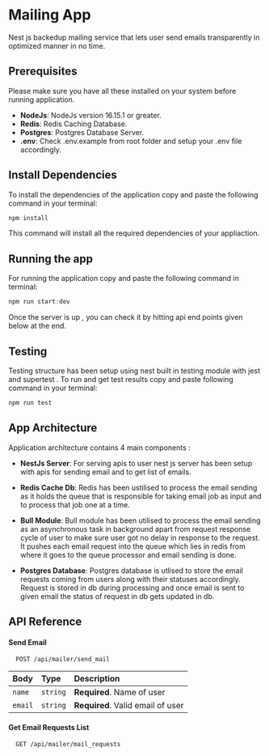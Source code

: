 
# Mailing App

Nest js backedup mailing service that lets user send emails transparently in optimized manner in no time.


## Prerequisites
Please make sure you have all these installed on your system before running application.
- **NodeJs**: NodeJs version 16.15.1 or greater.
- **Redis**: Redis Caching Database.
- **Postgres**: Postgres Database Server.
- **.env**: Check .env.example from root folder and setup your .env file accordingly.



## Install Dependencies
To install the dependencies of the application copy and paste the following command in your terminal:
```javascript
npm install
```
This command will install all the required dependencies of your appliaction.
## Running the app
For running the application copy and paste the following command in terminal: 

```javascript
npm run start:dev
```
Once the server is up , you can check it by hitting api end points given below at the end.
## Testing
Testing structure has been setup using nest built in testing module with jest and supertest .
To run and get test results copy and paste following command in your terminal:

```javascript
npm run test
```
## App Architecture

Application architecture contains 4 main components :

- **NestJs Server**: For serving apis to user nest js server has been setup with apis for sending email and to get list of emails.

- **Redis Cache Db**: Redis has been ustilised to process the email sending as it holds the queue that is responsible for taking email job as input and to process that job one at a time.

- **Bull Module**: Bull module has been utilised to process the email sending as an asynchronous task in background apart from request response cycle of user to make sure user got no delay in response to the request. It pushes each email request into the queue which lies in redis from where it goes to the queue processor and email sending is done.

- **Postgres Database**: Postgres database is utlised to store the email requests coming from users along with their statuses accordingly. Request is stored in db during processing and once email is sent to given email the status of request in db gets updated in db.
## API Reference

#### Send Email

```http
  POST /api/mailer/send_mail
```

| Body | Type     | Description                |
| :-------- | :------- | :------------------------- |
| `name` | `string` | **Required**. Name of user |
| `email` | `string` | **Required**. Valid email of user |

#### Get Email Requests List

```http
  GET /api/mailer/mail_requests
```


